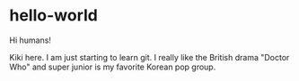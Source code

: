 # hello-world

Hi humans!

Kiki here. I am just starting to learn git. I really like the British drama "Doctor Who"
and super junior is my favorite Korean pop group.
